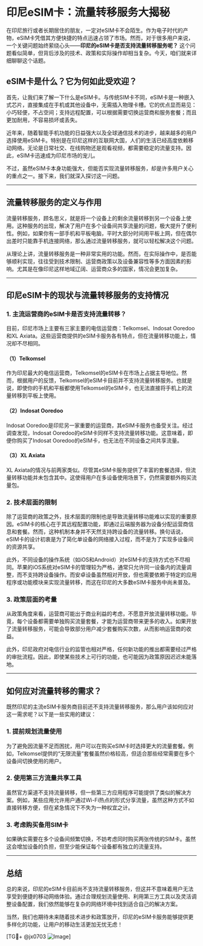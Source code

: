 # 印尼eSIM卡：流量转移服务大揭秘

在印尼旅行或者长期居住的朋友，一定对eSIM卡不会陌生。作为电子时代的产物，eSIM卡凭借其方便快捷的特点迅速占领了市场。然而，对于很多用户来说，一个关键问题始终萦绕心头——**印尼的eSIM卡是否支持流量转移服务呢？** 这个问题看似简单，但背后涉及的技术、政策和实际操作却相当复杂。今天，咱们就来详细聊聊这个话题。

## eSIM卡是什么？它为何如此受欢迎？

首先，让我们来了解一下什么是eSIM卡。与传统SIM卡不同，eSIM卡是一种嵌入式芯片，直接集成在手机或其他设备中，无需插入物理卡槽。它的优点显而易见：小巧轻便，不占空间；支持远程配置，可以根据需要切换运营商和服务套餐；而且更加耐用，不容易损坏或丢失。

近年来，随着智能手机功能的日益强大以及全球通信技术的进步，越来越多的用户选择使用eSIM卡。特别是在印尼这样的互联网大国，人们的生活已经高度依赖移动网络。无论是日常社交、在线购物还是观看视频，都需要稳定的流量支持。因此，eSIM卡迅速成为印尼市场的宠儿。

不过，虽然eSIM卡本身功能强大，但能否实现流量转移服务，却是许多用户关心的重点之一。接下来，我们就深入探讨这一问题。

---

## 流量转移服务的定义与作用

流量转移服务，顾名思义，就是将一个设备上的剩余流量转移到另一个设备上使用。这种服务的出现，解决了用户在多个设备间共享流量的问题，极大提升了便利性。例如，如果你有一部手机和平板电脑，平时大部分时间用平板上网，但在偶尔出差时只能靠手机连接网络，那么通过流量转移服务，就可以轻松解决这个问题。

从理论上讲，流量转移服务是一种非常实用的功能。然而，在实际操作中，是否能够顺利实现，往往受到技术限制、运营商政策以及设备兼容性等多方面因素的影响。尤其是在像印尼这样地域辽阔、运营商众多的国家，情况会更加复杂。

---

## 印尼eSIM卡的现状与流量转移服务的支持情况

### 1. **主流运营商的eSIM卡是否支持流量转移？**

目前，印尼市场上主要有三家主要的电信运营商：Telkomsel、Indosat Ooredoo和XL Axiata。这些运营商提供的eSIM卡服务各有特点，但在流量转移功能上，情况却不尽相同。

#### （1）**Telkomsel**
作为印尼最大的电信运营商，Telkomsel的eSIM卡在市场上占据主导地位。然而，根据用户的反馈，Telkomsel的eSIM卡目前并不支持流量转移服务。也就是说，即使你的手机和平板都使用Telkomsel的eSIM卡，也无法直接将手机上的流量转移到平板上使用。

#### （2）**Indosat Ooredoo**
Indosat Ooredoo是印尼另一家重要的运营商，其eSIM卡服务也备受关注。经过调查发现，Indosat Ooredoo的eSIM卡同样不支持流量转移功能。这意味着，即便你购买了Indosat Ooredoo的eSIM卡，也无法在不同设备之间共享流量。

#### （3）**XL Axiata**
XL Axiata的情况与前两家类似。尽管其eSIM卡服务提供了丰富的套餐选择，但流量转移功能并未包含其中。这使得用户在多设备使用场景下，仍然需要额外购买流量包。

### 2. **技术层面的限制**

除了运营商的政策之外，技术层面的限制也是导致流量转移功能难以实现的重要原因。eSIM卡的核心在于其远程配置功能，即通过云端服务器为设备分配运营商信息和套餐。然而，这种机制本身并不天然支持跨设备的流量转移。换句话说，eSIM卡的设计初衷是为了简化单设备的网络接入过程，而不是为了实现多设备间的资源共享。

此外，不同设备的操作系统（如iOS和Android）对eSIM卡的支持方式也不尽相同。苹果的iOS系统对eSIM卡的管理较为严格，通常只允许同一设备内的流量调整，而不支持跨设备操作。而安卓设备虽然相对开放，但也需要依赖于特定的应用程序或功能模块来实现流量转移，而这在印尼的大多数eSIM卡服务中尚未普及。

### 3. **政策层面的考量**

从政策角度来看，运营商可能出于商业利益的考虑，不愿意开放流量转移功能。毕竟，每个设备都需要单独购买流量套餐，才能为运营商带来更多的收入。如果开放了流量转移服务，可能会导致部分用户减少套餐购买次数，从而影响运营商的收益。

此外，印尼政府对电信行业的监管也相对严格，任何新功能的推出都需要经过严格的审批流程。因此，即使某些技术上可行的功能，也可能因为政策原因迟迟未能落地。

---

## 如何应对流量转移的需求？

既然印尼的主流eSIM卡服务商目前还不支持流量转移服务，那么用户该如何应对这一需求呢？以下是一些实用的建议：

### 1. **提前规划流量使用**
为了避免因流量不足而困扰，用户可以在购买eSIM卡时选择更大的流量套餐。例如，Telkomsel提供的“无限流量”套餐虽然价格较高，但适合那些经常需要在多个设备间切换使用的用户。

### 2. **使用第三方流量共享工具**
虽然官方渠道不支持流量转移，但一些第三方应用程序可能提供了类似的解决方案。例如，某些应用允许用户通过Wi-Fi热点的形式分享流量，虽然这种方式不如直接转移方便，但在紧急情况下不失为一种权宜之计。

### 3. **考虑购买备用SIM卡**
如果确实需要在多个设备间频繁切换，不妨考虑同时购买两张传统的SIM卡。虽然这会增加设备的负担，但至少能保证每个设备都有独立的流量支持。

---

## 总结

总的来说，印尼的eSIM卡目前尚不支持流量转移服务，但这并不意味着用户无法享受到便捷的移动网络体验。通过合理规划流量使用、利用第三方工具以及灵活调整设备配置，我们依然能够在复杂的网络环境中找到适合自己的解决方案。

当然，我们也期待未来随着技术进步和政策放开，印尼的eSIM卡服务能够提供更多样化的功能，让用户的移动生活更加无忧无虑！

[TG💪+ @jx0703 ![Image](https://github.com/user-attachments/assets/dbca1d08-cadb-493c-b0ec-ad6f7a83f270)]